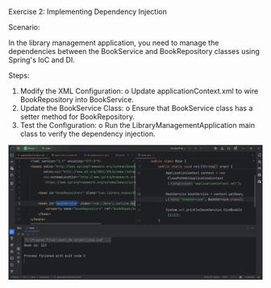 Exercise 2: Implementing Dependency Injection

Scenario:

In the library management application, you need to manage the dependencies between the BookService and BookRepository classes using Spring's IoC and DI.

Steps:

1.	Modify the XML Configuration:
      o	Update applicationContext.xml to wire BookRepository into BookService.
2.	Update the BookService Class:
      o	Ensure that BookService class has a setter method for BookRepository.
3.	Test the Configuration:
      o	Run the LibraryManagementApplication main class to verify the dependency injection.

![output.png](output.png)